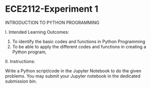 # ECE2112-Experiment 1
INTRODUCTION TO PYTHON PROGRAMMING

I. Intended Learning Outcomes:
1. To identify the basic codes and functions in Python Programming
2. To be able to apply the different codes and functions in creating a Python program,
   
II. Instructions:

Write a Python script/code in the Jupyter Notebook to do the given problems. You may submit your Jupyter
notebook in the dedicated submission bin.
